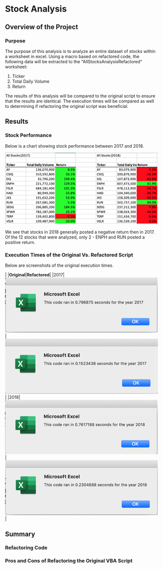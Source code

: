 # Stock Analysis

## Overview of the Project

### Purpose
The purpose of this analysis is to analyze an entire dataset of stocks within a worksheet in excel. Using a macro based on refactored code, the following data will be extracted to the "AllStocksAnalysisRefactored" worksheet:
1. Ticker
2. Total Daily Volume
3. Return

The results of this analysis will be compared to the original script to ensure that the results are identical. The execution times will be compared as well to determining if refactoring the original script was beneficial.


## Results

### Stock Performance

Below is a chart showing stock performance between 2017 and 2018.

![Stock Analysis](/resources/stock-analysis-chart.png)

We see that stocks in 2018 generally posted a negative return then in 2017. Of the 12 stocks that were analyzed, only 2 - ENPH and RUN posted a positive return.

### Execution Times of the Original Vs. Refactored Script

Below are screenshots of the original execution times.

|    |**Original**|**Refactored**|
|2017|![2017 Original](https://github.com/christopher-ko-law/stock-analysis/blob/main/Resources/AllStocksAnalysis-2017-Original.png)|![2017 Refactored](/resources/AllStocksAnalysis-2017-Refactored.png)|
|2018|![2018 Original](/resources/AllStocksAnalysis-2018-Original.png)|![2018 Original](/resources/AllStocksAnalysis-2018-Refactored.png)|


## Summary

### Refactoring Code

### Pros and Cons of Refactoring the Original VBA Script